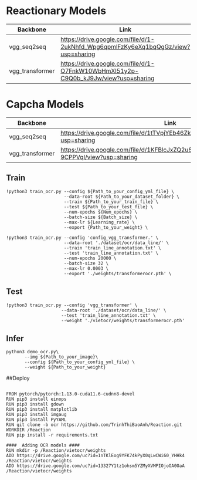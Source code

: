 # Reactionary Models


| Backbone| Link |
|--------------|-------|
| vgg_seq2seq | https://drive.google.com/file/d/1-2ukNhfd_Wpg6qpmlFzKy6eXq1bqQgGz/view?usp=sharing|
| vgg_transformer |  https://drive.google.com/file/d/1-O7FnkW10WbHmXl51y2p-C9Q0b_kJ9Jw/view?usp=sharing|

# Capcha Models


| Backbone| Link |
|--------------|-------|
| vgg_seq2seq | https://drive.google.com/file/d/1tTVpjYEb46ZkxrX_JztmSQbXEzKim4HO/view?usp=sharing|
| vgg_transformer |  https://drive.google.com/file/d/1KFBlcJxZQ2u8uULyPIFRo-Y9-9CPPVqI/view?usp=sharing|

## Train 

```
!python3 train_ocr.py --config ${Path_to_your_config_yml_file} \
                      --data-root ${Path_to_your_dataset_folder} \
                      --train ${Path_to_your_train_file} \
                      --test ${Path_to_your_test_file} \
                      --num-epochs ${Num_epochs} \
                      --batch-size ${Batch_size} \
                      --max-lr ${Learning_rate} \
                      --export {Path_to_your_weight} \
 ```

```
!python3 train_ocr.py --config 'config_vgg_transformer.' \
                      --data-root './dataset/ocr/data_line/' \
                      --train 'train_line_annotation.txt' \
                      --test 'train_line_annotation.txt' \
                      --num-epochs 20000 \
                      --batch-size 32 \
                      --max-lr 0.0003 \
                      --export './weights/transformerocr.pth' \
 ```
 ## Test
 
 ```
!python3 train_ocr.py --config 'vgg_transformer' \
                      --data-root './dataset/ocr/data_line/' \
                      --test 'train_line_annotation.txt' \
                      --weight './vietocr/weights/transformerocr.pth'
 ```
 ## Infer
 
 ```
 python3 demo_ocr.py\
        --img ${Path_to_your_image}\
        --config ${Path_to_your_config_yml_file} \
        --weight ${Path_to_your_weight}
 ```

##Deploy

```

FROM pytorch/pytorch:1.13.0-cuda11.6-cudnn8-devel
RUN pip3 install einops
RUN pip3 install gdown
RUN pip3 install matplotlib
RUN pip3 install imgaug
RUN pip3 install PyYAML
RUN git clone -b ocr https://github.com/TrinhThiBaoAnh/Reaction.git
WORKDIR /Reaction
RUN pip install -r requirements.txt

####  Adding OCR models ####
RUN mkdir -p /Reaction/vietocr/weights
ADD https://drive.google.com/uc?id=1nTKlEog9YFK74kPyX0qLwCWi60_YHHk4 /Reaction/vietocr/weights
ADD https://drive.google.com/uc?id=13327Y1tz1ohsm5YZMyXVMPIOjoOA0OaA /Reaction/vietocr/weights
```
